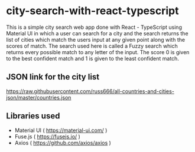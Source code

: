 # city-search-with-react-typescript
This is a simple city search web app done with React - TypeScript using Material UI in which a user can search for a city and the search returns the list of cities which match the users input at any given point along with the scores of match. The search used here is called a Fuzzy search which returns every possible match to any letter of the input. The score 0 is given to the best confident match and 1 is given to the least confident match.

## JSON link for the city list
https://raw.githubusercontent.com/russ666/all-countries-and-cities-json/master/countries.json

## Libraries used
- Material UI ( https://material-ui.com/ )
- Fuse.js ( https://fusejs.io/ )
- Axios ( https://github.com/axios/axios )

